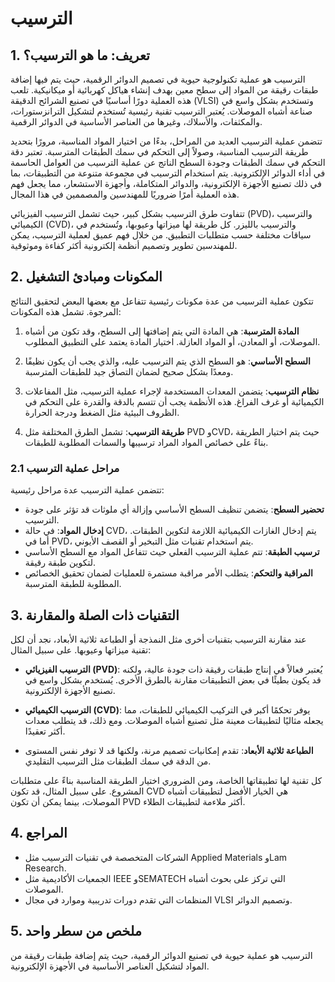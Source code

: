 # الترسيب

## 1. تعريف: ما هو **الترسيب**؟
الترسيب هو عملية تكنولوجية حيوية في تصميم الدوائر الرقمية، حيث يتم فيها إضافة طبقات رقيقة من المواد إلى سطح معين بهدف إنشاء هياكل كهربائية أو ميكانيكية. تلعب هذه العملية دورًا أساسيًا في تصنيع الشرائح الدقيقة (VLSI) وتستخدم بشكل واسع في صناعة أشباه الموصلات. يُعتبر الترسيب تقنية رئيسية تُستخدم لتشكيل الترانزستورات، والمكثفات، والأسلاك، وغيرها من العناصر الأساسية في الدوائر الرقمية.

تتضمن عملية الترسيب العديد من المراحل، بدءًا من اختيار المواد المناسبة، مرورًا بتحديد طريقة الترسيب المناسبة، وصولاً إلى التحكم في سمك الطبقات المترسبة. تعتبر دقة التحكم في سمك الطبقات وجودة السطح الناتج عن عملية الترسيب من العوامل الحاسمة في أداء الدوائر الإلكترونية. يتم استخدام الترسيب في مجموعة متنوعة من التطبيقات، بما في ذلك تصنيع الأجهزة الإلكترونية، والدوائر المتكاملة، وأجهزة الاستشعار، مما يجعل فهم هذه العملية أمرًا ضروريًا للمهندسين والمصممين في هذا المجال.

تتفاوت طرق الترسيب بشكل كبير، حيث تشمل الترسيب الفيزيائي (PVD)، والترسيب الكيميائي (CVD)، والترسيب بالليزر. كل طريقة لها ميزاتها وعيوبها، وتُستخدم في سياقات مختلفة حسب متطلبات التطبيق. من خلال فهم عميق لعملية الترسيب، يمكن للمهندسين تطوير وتصميم أنظمة إلكترونية أكثر كفاءة وموثوقية.

## 2. المكونات ومبادئ التشغيل
تتكون عملية الترسيب من عدة مكونات رئيسية تتفاعل مع بعضها البعض لتحقيق النتائج المرجوة. تشمل هذه المكونات:

1. **المادة المترسبة**: هي المادة التي يتم إضافتها إلى السطح، وقد تكون من أشباه الموصلات، أو المعادن، أو المواد العازلة. اختيار المادة يعتمد على التطبيق المطلوب.

2. **السطح الأساسي**: هو السطح الذي يتم الترسيب عليه، والذي يجب أن يكون نظيفًا ومعدًا بشكل صحيح لضمان التصاق جيد للطبقات المترسبة.

3. **نظام الترسيب**: يتضمن المعدات المستخدمة لإجراء عملية الترسيب، مثل المفاعلات الكيميائية أو غرف الفراغ. هذه الأنظمة يجب أن تتسم بالدقة والقدرة على التحكم في الظروف البيئية مثل الضغط ودرجة الحرارة.

4. **طريقة الترسيب**: تشمل الطرق المختلفة مثل PVD وCVD، حيث يتم اختيار الطريقة بناءً على خصائص المواد المراد ترسيبها والسمات المطلوبة للطبقات.

### 2.1 مراحل عملية الترسيب
تتضمن عملية الترسيب عدة مراحل رئيسية:

- **تحضير السطح**: يتضمن تنظيف السطح الأساسي وإزالة أي ملوثات قد تؤثر على جودة الترسيب.
- **إدخال المواد**: في حالة CVD، يتم إدخال الغازات الكيميائية اللازمة لتكوين الطبقات. أما في PVD، يتم استخدام تقنيات مثل التبخير أو القصف الأيوني.
- **ترسيب الطبقة**: تتم عملية الترسيب الفعلي حيث تتفاعل المواد مع السطح الأساسي لتكوين طبقة رقيقة.
- **المراقبة والتحكم**: يتطلب الأمر مراقبة مستمرة للعمليات لضمان تحقيق الخصائص المطلوبة للطبقة المترسبة.

## 3. التقنيات ذات الصلة والمقارنة
عند مقارنة الترسيب بتقنيات أخرى مثل النمذجة أو الطباعة ثلاثية الأبعاد، نجد أن لكل تقنية ميزاتها وعيوبها. على سبيل المثال:

- **الترسيب الفيزيائي (PVD)**: يُعتبر فعالاً في إنتاج طبقات رقيقة ذات جودة عالية، ولكنه قد يكون بطيئًا في بعض التطبيقات مقارنة بالطرق الأخرى. يُستخدم بشكل واسع في تصنيع الأجهزة الإلكترونية.

- **الترسيب الكيميائي (CVD)**: يوفر تحكمًا أكبر في التركيب الكيميائي للطبقات، مما يجعله مثاليًا لتطبيقات معينة مثل تصنيع أشباه الموصلات. ومع ذلك، قد يتطلب معدات أكثر تعقيدًا.

- **الطباعة ثلاثية الأبعاد**: تقدم إمكانيات تصميم مرنة، ولكنها قد لا توفر نفس المستوى من الدقة في سمك الطبقات مثل الترسيب التقليدي.

كل تقنية لها تطبيقاتها الخاصة، ومن الضروري اختيار الطريقة المناسبة بناءً على متطلبات المشروع. على سبيل المثال، قد تكون CVD هي الخيار الأفضل لتطبيقات أشباه الموصلات، بينما يمكن أن تكون PVD أكثر ملاءمة لتطبيقات الطلاء.

## 4. المراجع
- الشركات المتخصصة في تقنيات الترسيب مثل Applied Materials وLam Research.
- الجمعيات الأكاديمية مثل IEEE وSEMATECH التي تركز على بحوث أشباه الموصلات.
- المنظمات التي تقدم دورات تدريبية وموارد في مجال VLSI وتصميم الدوائر.

## 5. ملخص من سطر واحد
الترسيب هو عملية حيوية في تصنيع الدوائر الرقمية، حيث يتم إضافة طبقات رقيقة من المواد لتشكيل العناصر الأساسية في الأجهزة الإلكترونية.